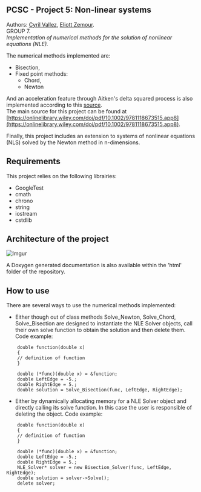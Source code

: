 ## PCSC - Project 5: Non-linear systems

Authors: [Cyril Vallez](mailto:cyril.vallez@epfl.ch), [Eliott Zemour](mailto:eliott.zemour@epfl.ch).   
GROUP 7.   
_Implementation of numerical methods for the solution of nonlinear equations (NLE)._  

The numerical methods implemented are:
* Bisection,
* Fixed point methods:
  * Chord,
  * Newton

And an acceleration feature through Aitken's delta squared process is also implemented according to this [source](https://en.wikipedia.org/wiki/Aitken%27s_delta-squared_process).  
The main source for this project can be found at [https://onlinelibrary.wiley.com/doi/pdf/10.1002/9781118673515.app8](https://onlinelibrary.wiley.com/doi/pdf/10.1002/9781118673515.app8).

Finally, this project includes an extension to systems of nonlinear equations (NLS) solved by the Newton method in n-dimensions.

## Requirements
This project relies on the following librairies:
* GoogleTest
* cmath
* chrono
* string
* iostream
* cstdlib

## Architecture of the project

![Imgur](https://i.imgur.com/Oi06fhP.png)

A Doxygen generated documentation is also available within the 'html' folder of the repository.

## How to use
There are several ways to use the numerical methods implemented:
* Either though out of class methods Solve_Newton, Solve_Chord, Solve_Bisection are designed to instantiate the NLE Solver objects, call their own solve function to obtain the solution and then delete them.
Code example:
```
    double function(double x)
    {
    // definition of function
    }
    
    double (*func)(double x) = &function;
    double LeftEdge = -5.;
    double RightEdge = 5.;
    double solution = Solve_Bisection(func, LeftEdge, RightEdge);
```
* Either by dynamically allocating memory for a NLE Solver object and directly calling its solve function. In this case the user is responsible of deleting the object.
Code example:
```
    double function(double x)
    {
    // definition of function
    }
    
    double (*func)(double x) = &function;
    double LeftEdge = -5.;
    double RightEdge = 5.;
    NLE_Solver* solver = new Bisection_Solver(func, LeftEdge, RightEdge);
    double solution = solver->Solve();
    delete solver;
```
